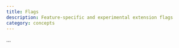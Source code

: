 ```yaml
---
title: Flags
description: Feature-specific and experimental extension flags
category: concepts
---
```


...
